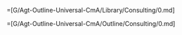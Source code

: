 =[G/Agt-Outline-Universal-CmA/Library/Consulting/0.md]

=[G/Agt-Outline-Universal-CmA/Outline/Consulting/0.md]